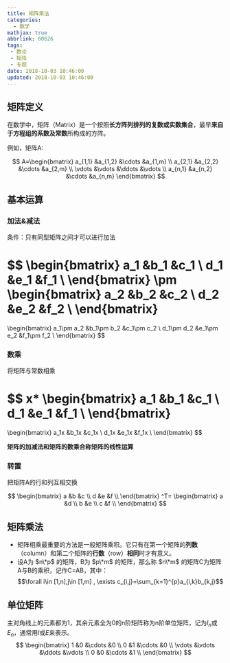 ```yaml
---
title: 矩阵乘法
categories:
  - 数学
mathjax: true
abbrlink: 60626
tags:
 - 数论
 - 矩阵
 - 专题
date: 2018-10-03 10:46:00
updated: 2018-10-03 10:46:00
---
```

## 矩阵定义
在数学中，矩阵（Matrix）是一个按照**长方阵列排列的复数或实数集合**，最早**来自于方程组的系数及常数**所构成的方阵。
<!--more-->
例如，矩阵A:

$$
A=\begin{bmatrix}
a_{1,1} &a_{1,2} &\cdots &a_{1,m} \\ 
a_{2,1} &a_{2,2} &\cdots &a_{2,m} \\ 
\vdots  &\vdots  &\ddots &\vdots  \\ 
a_{n,1} &a_{n,2} &\cdots &a_{n,m}
\end{bmatrix}
$$

## 基本运算

### 加法&减法

条件：只有同型矩阵之间才可以进行加法

$$
\begin{bmatrix}
a_1 &b_1 &c_1 \\
d_1 &e_1 &f_1 \\
\end{bmatrix}
\pm 
\begin{bmatrix}
a_2 &b_2 &c_2 \\
d_2 &e_2 &f_2 \\
\end{bmatrix}
=
\begin{bmatrix}
a_1\pm a_2 &b_1\pm b_2 &c_1\pm c_2 \\
d_1\pm d_2 &e_1\pm e_2 &f_1\pm f_2 \\
\end{bmatrix}
$$

### 数乘

将矩阵与常数相乘

$$
x*
\begin{bmatrix}
a_1 &b_1 &c_1 \\
d_1 &e_1 &f_1 \\
\end{bmatrix}
=
\begin{bmatrix}
a_1x &b_1x &c_1x \\
d_1x &e_1x &f_1x \\
\end{bmatrix}
$$

**矩阵的加减法和矩阵的数乘合称矩阵的线性运算**

### 转置

把矩阵A的行和列互相交换

$$
\begin{bmatrix}
a &b &c \\
d &e &f \\
\end{bmatrix}
^T=
\begin{bmatrix}
a &d \\
b &e \\
c &f \\
\end{bmatrix}
$$

## 矩阵乘法

- 矩阵相乘最重要的方法是一般矩阵乘积。它只有在第一个矩阵的**列数**（column）和第二个矩阵的**行数**（row）**相同**时才有意义。
- 设A为 $n\*p$ 的矩阵，B为 $p\*m$ 的矩阵，那么称 $n\*m$ 的矩阵C为矩阵A与B的乘积，记作C=AB，其中：
$$\forall i\in [1,n],j\in [1,m] , \exists c_{i,j}=\sum_{k=1}^{p}a_{i,k}b_{k,j}$$


## 单位矩阵

主对角线上的元素都为1，其余元素全为0的n阶矩阵称为n阶单位矩阵，记为$I_n$或$E_n$，通常用$I$或$E$来表示。
$$
\begin{bmatrix}
1 &0 &\cdots &0 \\
0 &1 &\cdots &0 \\
\vdots &\vdots &\ddots &\vdots \\
0 &0 &\cdots &1 \\
\end{bmatrix}
$$